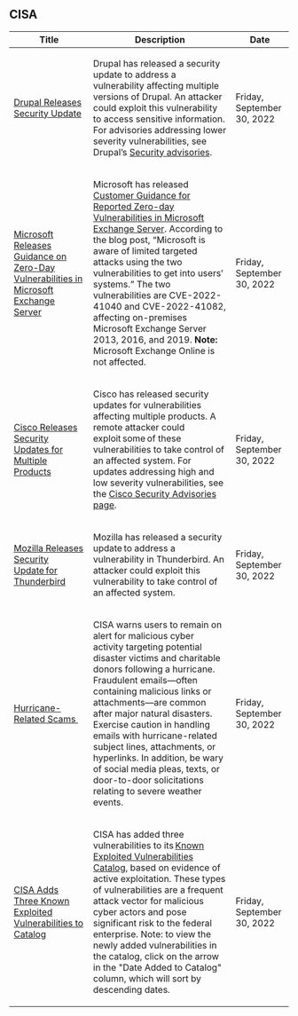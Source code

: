 ## CISA
|Title|Description|Date|
|---|---|---|
| [Drupal Releases Security Update](https://www.cisa.gov/uscert/ncas/current-activity/2022/09/30/drupal-releases-security-update) | <p>Drupal has released a security update to address a vulnerability affecting multiple versions of Drupal. An attacker could exploit this vulnerability to access sensitive information. For advisories addressing lower severity vulnerabilities, see Drupal’s <a href="https://www.drupal.org/security">Security advisories</a>.</p> | Friday, September 30, 2022 |
| [Microsoft Releases Guidance on Zero-Day Vulnerabilities in Microsoft Exchange Server](https://www.cisa.gov/uscert/ncas/current-activity/2022/09/30/microsoft-releases-guidance-zero-day-vulnerabilities-microsoft) | <p>Microsoft has released <a href="https://msrc-blog.microsoft.com/2022/09/29/customer-guidance-for-reported-zero-day-vulnerabilities-in-microsoft-exchange-server/">Customer Guidance for Reported Zero-day Vulnerabilities in Microsoft Exchange Server</a>. According to the blog post, “Microsoft is aware of limited targeted attacks using the two vulnerabilities to get into users’ systems.” The two vulnerabilities are CVE-2022-41040 and CVE-2022-41082, affecting on-premises Microsoft Exchange Server 2013, 2016, and 2019. <strong>Note:</strong> Microsoft Exchange Online is not affected. </p> | Friday, September 30, 2022 |
| [Cisco Releases Security Updates for Multiple Products](https://www.cisa.gov/uscert/ncas/current-activity/2022/09/30/cisco-releases-security-updates-multiple-products) | <p>Cisco has released security updates for vulnerabilities affecting multiple products. A remote attacker could exploit some of these vulnerabilities to take control of an affected system. For updates addressing high and low severity vulnerabilities, see the <a href="https://tools.cisco.com/security/center/publicationListing.x">Cisco Security Advisories page</a>.</p> | Friday, September 30, 2022 |
| [Mozilla Releases Security Update for Thunderbird](https://www.cisa.gov/uscert/ncas/current-activity/2022/09/30/mozilla-releases-security-update-thunderbird) | <p>Mozilla has released a security update to address a vulnerability in Thunderbird. An attacker could exploit this vulnerability to take control of an affected system.</p> | Friday, September 30, 2022 |
| [Hurricane-Related Scams ](https://www.cisa.gov/uscert/ncas/current-activity/2022/09/30/hurricane-related-scams) | <p>CISA warns users to remain on alert for malicious cyber activity targeting potential disaster victims and charitable donors following a hurricane. Fraudulent emails—often containing malicious links or attachments—are common after major natural disasters. Exercise caution in handling emails with hurricane-related subject lines, attachments, or hyperlinks. In addition, be wary of social media pleas, texts, or door-to-door solicitations relating to severe weather events.</p> | Friday, September 30, 2022 |
| [CISA Adds Three Known Exploited Vulnerabilities to Catalog](https://www.cisa.gov/uscert/ncas/current-activity/2022/09/30/cisa-adds-three-known-exploited-vulnerabilities-catalog) | <p>CISA has added three vulnerabilities to its <a href="https://www.cisa.gov/known-exploited-vulnerabilities-catalog">Known Exploited Vulnerabilities Catalog</a>, based on evidence of active exploitation. These types of vulnerabilities are a frequent attack vector for malicious cyber actors and pose significant risk to the federal enterprise. Note: to view the newly added vulnerabilities in the catalog, click on the arrow in the "Date Added to Catalog" column, which will sort by descending dates.      </p> | Friday, September 30, 2022 |
